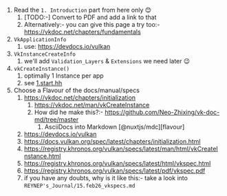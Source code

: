 1. Read the `1. Introduction` part from here only 😊
   1. [TODO:-] Convert to PDF and add a link to that
   2. Alternatively:- you can give this page a try too:- https://vkdoc.net/chapters/fundamentals
2. `VkApplicationInfo`
   1. use: https://devdocs.io/vulkan
3. `VkInstanceCreateInfo`
   1. we'll add `Validation_Layers` & `Extensions` we need later 😉
4. `vkCreateInstance()`
   1. optimally 1 Instance per app
   2. see [1.start.hh](https://github.com/REYNEP/amGHOST/tree/main/amVK/guide/1.start.hh)
5. Choose a Flavour of the docs/manual/specs
   1. https://vkdoc.net/chapters/initialization
      1. https://vkdoc.net/man/vkCreateInstance
      2. How did he make this?:- https://github.com/Neo-Zhixing/vk-doc-md/tree/master
         1. AsciiDocs into Markdown [@nuxtjs/mdc][flavour]
   2. https://devdocs.io/vulkan
   3. https://docs.vulkan.org/spec/latest/chapters/initialization.html
   4. https://registry.khronos.org/vulkan/specs/latest/man/html/vkCreateInstance.html
   5. https://registry.khronos.org/vulkan/specs/latest/html/vkspec.html
   6. https://registry.khronos.org/vulkan/specs/latest/pdf/vkspec.pdf
   7. if you have any doubts, why is it like this:- take a look into `REYNEP's_Journal/15.feb26_vkspecs.md`